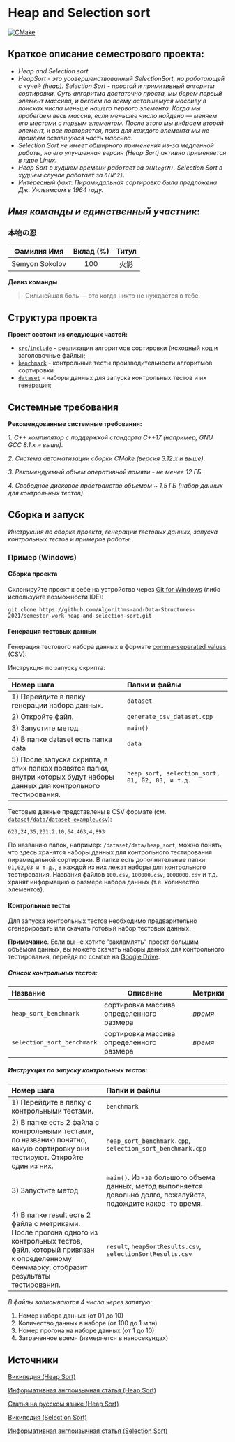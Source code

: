 # Heap and Selection sort

[![CMake](https://github.com/Algorithms-and-Data-Structures-2021/semester-work-heap-and-selection-sort/actions/workflows/cmake.yml/badge.svg)](https://github.com/Algorithms-and-Data-Structures-2021/semester-work-heap-and-selection-sort/actions/workflows/cmake.yml)

## Краткое описание семестрового проекта:

- _Heap and Selection sort_
- _HeapSort - это усовершенствованный SelectionSort, но работающей с кучей (heap). Selection Sort - простой и примитивный алгоритм сортировки. Суть алгоритма достаточно проста, мы берем первый элемент массива, и бегаем по всему оставшемуся массиву в поисках числа меньше нашего первого элемента. Когда мы пробегаем весь массив, если меньшее число найдено — меняем его местами с первым элементом. После этого мы вибраем второй элемент, и все повторяется, пока для каждого элемента мы не пройдем оставшуюся часть массива._
- _Selection Sort не имеет обширного применения из-за медленной работы, но его улучшенная версия (Heap Sort) активно применяется в ядре Linux._
- _Heap Sort в худшем времени работает за `O(Nlog(N)`. Selection Sort в худшем случае работает за `O(N^2)`._
- _Интересный факт: Пирамидальная сортировка была предложена Дж. Уильямсом в 1964 году._



## _Имя команды и единственный участник_:

### 本物の忍

| Фамилия Имя           | Вклад (%)       | Титул                 |
| :---:                 |   :---:         |  :---:                |
| Semyon Sokolov        | 100             |  火影                  |

**Девиз команды**
> Сильнейшая боль — это когда никто не нуждается в тебе.

## Структура проекта

**Проект состоит из следующих частей:**

- [`src`](src)/[`include`](include) - реализация алгоритмов сортировки (исходный код и заголовочные файлы);
- [`benchmark`](benchmark) - контрольные тесты производительности алгоритмов сортировки
- [`dataset`](dataset) - наборы данных для запуска контрольных тестов и их генерация;

## Системные требования
**Рекомендованные системные требования:**

_1. С++ компилятор c поддержкой стандарта C++17 (например, _GNU GCC 8.1.x_ и выше)._

_2. Система автоматизации сборки _CMake_ (версия _3.12.x_ и выше)._

_3. Рекомендуемый объем оперативной памяти - не менее 12 ГБ._

_4. Свободное дисковое пространство объемом ~ 1,5 ГБ (набор данных для контрольных тестов)._

## Сборка и запуск

_Инструкция по сборке проекта, генерации тестовых данных, запуска контрольных тестов и примеров работы._

### Пример (Windows)

#### Сборка проекта

Склонируйте проект к себе на устройство через [Git for Windows](https://gitforwindows.org/) (либо используйте
возможности IDE):

```shell
git clone https://github.com/Algorithms-and-Data-Structures-2021/semester-work-heap-and-selection-sort.git
```

#### Генерация тестовых данных

Генерация тестового набора данных в
формате [comma-seperated values (CSV)](https://en.wikipedia.org/wiki/Comma-separated_values):

Инструкция по запуску скрипта:

| Номер шага                                                                            | Папки и файлы                  |
| :---                                                                                  | :---                           |
| 1) Перейдите в папку генерации набора данных.                                         | `dataset`                      |
| 2) Откройте файл.                                                                     | `generate_csv_dataset.cpp`     |
| 3) Запустите метод.                                                                   | `main()`                       |
| 4) В папке dataset есть папка data                                                    | `data`                         |
| 5) После запуска скрипта, в этих папках появятся папки, внутри которых будут наборы данных для контрольного тестирования. | `heap_sort, selection_sort, 01, 02, 03, и т.д.`                         |


Тестовые данные представлены в CSV формате (см.
[`dataset/data/dataset-example.csv`](dataset/data/dataset-example.csv)):

```csv
623,24,35,231,2,10,64,463,4,893
```

По названию папок, например: `/dataset/data/heap_sort`, можно понять, что здесь хранятся наборы данных для контрольного тестирования пирамидальной сортировки. В папке есть дополнительные папки: `01,02,03 и т.д.`, в каждой из них лежат наборы для контрольного тестирования.
Названия файлов `100.csv`, `100000.csv`, `1000000.csv` и т.д. хранят информацию о размере набора данных (т.е. количество элементов).

#### Контрольные тесты

Для запуска контрольных тестов необходимо предварительно сгенерировать или скачать готовый набор тестовых данных.

**Примечание**. Если вы не хотите "захламлять" проект большим объёмом данных, вы можете скачать наборы данных для контрольного тестирования, перейдя по ссылке
на [Google Drive](https://drive.google.com/drive/folders/1mg_DmqhdkrtKUdoVOUDAT9cI-Wi18Pyi).

##### Список контрольных тестов:

| Название                        | Описание                                               | Метрики         |
| :---                            | ---                                                    | :---            |
| `heap_sort_benchmark`           | сортировка массива определенного размера                            | _время_         |
| `selection_sort_benchmark`      | сортировка массива определенного размера                | _время_         |


##### Инструкция по запуску контрольных тестов:

| Номер шага                                                                                                                                                                      | Папки и файлы                                                                                                  |
| :---                                                                                                                                                                            | :---                                                                                                           |
| 1) Перейдите в папку с контрольными тестами.                                                                                                                                    | `benchmark`                                                                                                    |
| 2) В папке есть 2 файла с контрольными тестами, по названию понятно, какую сортировку они тестируют. Откройте один из них.                                                           | `heap_sort_benchmark.cpp`, `selection_sort_benchmark.cpp`                                                      |
| 3) Запустите метод                                                                                                                                                              | `main()`. Из-за большого объема данных, метод выполняется довольно долго, пожалуйста, подождите какое-то время.|
| 4) В папке result есть 2 файла с метриками. После прогона одного из контрольных тестов, файл, который привязан к определенному бенчмарку, отобразит результаты тестирования.    | `result`, `heapSortResults.csv`, `selectionSortResults.csv`                                                    |  

_В файлы записываются 4 числа через запятую:_
1) Номер набора данных (от 01 до 10)
2) Количество данных в наборе (от 100 до 1 млн)
3) Номер прогона на наборе данных (от 1 до 10)
4) Затраченное время (измеряется в наносекундах)

## Источники

[Википедия (Heap Sort)](https://ru.wikipedia.org/wiki/Пирамидальная_сортировка)

[Информативная англоизычная статья (Heap Sort)](https://www.programiz.com/dsa/heap-sort)

[Статья на русском языке (Heap Sort)](https://medium.com/@dimko1/алгоритмы-сортировки-heapsort-796ba965018b)

[Википедия (Selection Sort)](https://ru.wikipedia.org/wiki/Сортировка_выбором)

[Информативная англоизычная статья (Selection Sort)](https://www.geeksforgeeks.org/selection-sort/)



